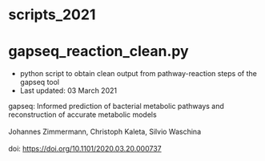 # scripts_2021


# gapseq_reaction_clean.py
- python script to obtain clean output from pathway-reaction steps of the gapseq tool
- Last updated: 03 March 2021

gapseq: Informed prediction of bacterial metabolic pathways and reconstruction of accurate metabolic models <br><br>
Johannes Zimmermann,  Christoph Kaleta,  Silvio Waschina <br><br>
doi: https://doi.org/10.1101/2020.03.20.000737
